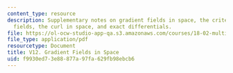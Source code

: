 ```yaml
---
content_type: resource
description: Supplementary notes on gradient fields in space, the criterion for gradient
  fields, the curl in space, and exact differentials.
file: https://ol-ocw-studio-app-qa.s3.amazonaws.com/courses/18-02-multivariable-calculus-fall-2007/f9930ed73e88877a97fa629fb98ebcb6_gradient_fields.pdf
file_type: application/pdf
resourcetype: Document
title: V12. Gradient Fields in Space
uid: f9930ed7-3e88-877a-97fa-629fb98ebcb6
---
```

